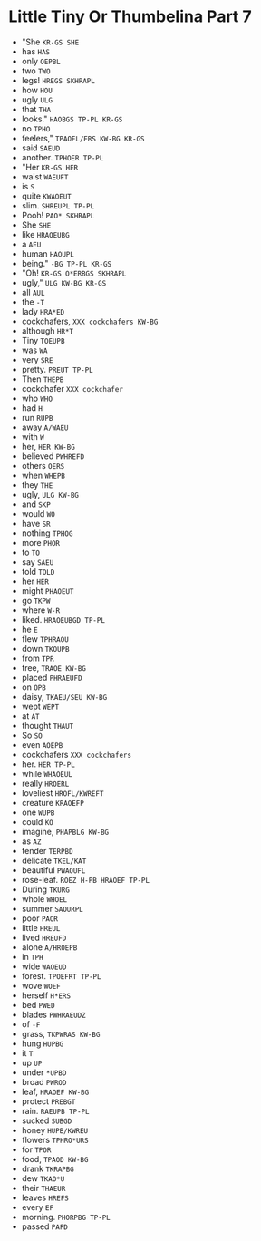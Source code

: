 # Little Tiny Or Thumbelina Part 7

* "She `KR-GS SHE`
* has `HAS`
* only `OEPBL`
* two `TWO`
* legs! `HREGS SKHRAPL`
* how `HOU`
* ugly `ULG`
* that `THA`
* looks." `HAOBGS TP-PL KR-GS`
* no `TPHO`
* feelers," `TPAOEL/ERS KW-BG KR-GS`
* said `SAEUD`
* another. `TPHOER TP-PL`
* "Her `KR-GS HER`
* waist `WAEUFT`
* is `S`
* quite `KWAOEUT`
* slim. `SHREUPL TP-PL`
* Pooh! `PAO* SKHRAPL`
* She `SHE`
* like `HRAOEUBG`
* a `AEU`
* human `HAOUPL`
* being." `-BG TP-PL KR-GS`
* "Oh! `KR-GS O*ERBGS SKHRAPL`
* ugly," `ULG KW-BG KR-GS`
* all `AUL`
* the `-T`
* lady `HRA*ED`
* cockchafers, `XXX cockchafers KW-BG`
* although `HR*T`
* Tiny `TOEUPB`
* was `WA`
* very `SRE`
* pretty. `PREUT TP-PL`
* Then `THEPB`
* cockchafer `XXX cockchafer`
* who `WHO`
* had `H`
* run `RUPB`
* away `A/WAEU`
* with `W`
* her, `HER KW-BG`
* believed `PWHREFD`
* others `OERS`
* when `WHEPB`
* they `THE`
* ugly, `ULG KW-BG`
* and `SKP`
* would `WO`
* have `SR`
* nothing `TPHOG`
* more `PHOR`
* to `TO`
* say `SAEU`
* told `TOLD`
* her `HER`
* might `PHAOEUT`
* go `TKPW`
* where `W-R`
* liked. `HRAOEUBGD TP-PL`
* he `E`
* flew `TPHRAOU`
* down `TKOUPB`
* from `TPR`
* tree, `TRAOE KW-BG`
* placed `PHRAEUFD`
* on `OPB`
* daisy, `TKAEU/SEU KW-BG`
* wept `WEPT`
* at `AT`
* thought `THAUT`
* So `SO`
* even `AOEPB`
* cockchafers `XXX cockchafers`
* her. `HER TP-PL`
* while `WHAOEUL`
* really `HROERL`
* loveliest `HROFL/KWREFT`
* creature `KRAOEFP`
* one `WUPB`
* could `KO`
* imagine, `PHAPBLG KW-BG`
* as `AZ`
* tender `TERPBD`
* delicate `TKEL/KAT`
* beautiful `PWAOUFL`
* rose-leaf. `ROEZ H-PB HRAOEF TP-PL`
* During `TKURG`
* whole `WHOEL`
* summer `SAOURPL`
* poor `PAOR`
* little `HREUL`
* lived `HREUFD`
* alone `A/HROEPB`
* in `TPH`
* wide `WAOEUD`
* forest. `TPOEFRT TP-PL`
* wove `WOEF`
* herself `H*ERS`
* bed `PWED`
* blades `PWHRAEUDZ`
* of `-F`
* grass, `TKPWRAS KW-BG`
* hung `HUPBG`
* it `T`
* up `UP`
* under `*UPBD`
* broad `PWROD`
* leaf, `HRAOEF KW-BG`
* protect `PREBGT`
* rain. `RAEUPB TP-PL`
* sucked `SUBGD`
* honey `HUPB/KWREU`
* flowers `TPHRO*URS`
* for `TPOR`
* food, `TPAOD KW-BG`
* drank `TKRAPBG`
* dew `TKAO*U`
* their `THAEUR`
* leaves `HREFS`
* every `EF`
* morning. `PHORPBG TP-PL`
* passed `PAFD`
